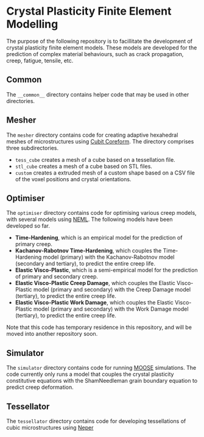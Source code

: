 # Crystal Plasticity Finite Element Modelling

The purpose of the following repository is to facillitate the development of crystal plasticity finite element models. These models are developed for the prediction of complex material behaviours, such as crack propagation, creep, fatigue, tensile, etc.

## Common

The `__common__` directory contains helper code that may be used in other directories.

## Mesher

The `mesher` directory contains code for creating adaptive hexahedral meshes of microstructures using [Cubit Coreform](https://coreform.com/products/coreform-cubit/). The directory comprises three subdirectories.

* `tess_cube` creates a mesh of a cube based on a tessellation file.
* `stl_cube` creates a mesh of a cube based on STL files.
* `custom` creates a extruded mesh of a custom shape based on a CSV file of the voxel positions and crystal orientations.

## Optimiser

The `optimiser` directory contains code for optimising various creep models, with several models using [NEML](https://github.com/Argonne-National-Laboratory/neml). The following models have been developed so far.

* **Time-Hardening**, which is an empirical model for the prediction of primary creep.
* **Kachanov-Rabotnov Time-Hardening**, which couples the Time-Hardening model (primary) with the Kachanov-Rabotnov model (secondary and tertiary), to predict the entire creep life.
* **Elastic Visco-Plastic**, which is a semi-empirical model for the prediction of primary and secondary creep.
* **Elastic Visco-Plastic Creep Damage**, which couples the Elastic Visco-Plastic model (primary and secondary) with the Creep Damage model (tertiary), to predict the entire creep life.
* **Elastic Visco-Plastic Work Damage**, which couples the Elastic Visco-Plastic model (primary and secondary) with the Work Damage model (tertiary), to predict the entire creep life.

Note that this code has temporary residence in this repository, and will be moved into another repository soon.

## Simulator

The `simulator` directory contains code for running [MOOSE](https://github.com/idaholab/moose) simulations. The code currently only runs a model that couples the crystal plasticity constitutive equations with the ShamNeedleman grain boundary equation to predict creep deformation.

## Tessellator

The `tessellator` directory contains code for developing tessellations of cubic microstructures using [Neper](https://github.com/neperfepx/neper)